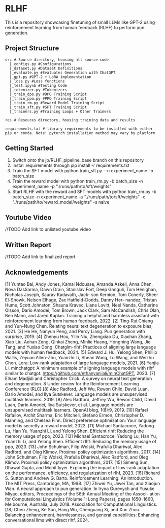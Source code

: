# RLHF
This is a repository showcasing finetuning of small LLMs like GPT-2 using reinforcement learning from human feedback (RLHF) to perform pun generation.


## Project Structure
```
src # Source directory, housing all source code
  |_configs.py #Configurations
  |_dataset.py #Dataset Definitions
  |_evaluate.py #Evaluates Generation with ChatGPT
  |_gpt.py #GPT-2 + LoRA implementation
  |_loss.py #Loss functions
  |_test.ipynb #Testing Code
  |_tokenizer.py #Tokenizers
  |_train_dpo.py #DPO Training Script
  |_train_ppo.py #PPO Training Script
  |_train_rm.py #Reward Model Training Script
  |_train_sft.py #SFT Training Script
  |_trainers.py #Training Loops + Other Trainers

res # Resouces directory, housing training data and results

requirements.txt # library requirements to be installed with either pip or conda. Note: pytorch installation method may vary by platform

```

## Getting Started
1. Switch onto the jp/RLHF_pipeline_base branch on this repository
2. Install requirements through pip install -r requirements.txt
3. Train the SFT model with python train_sft.py --n experiment_name -b batch_size
4. Train the reward model with python train_rm.py -b batch_size -n experiment_name -p "./runs/path/to/sft/weights"
5. Start RLHF with the reward and SFT models with python train_rm.py -b batch_size -n experiment_name -a "./runs/path/to/sft/weights" -c "./runs/path/to/reward_model/weights" -s naive

## Youtube Video
//TODO Add link to unlisted youtube video

## Written Report
//TODO Add link to finalized report

## Acknowledgements 
[1] Yuntao Bai, Andy Jones, Kamal Ndousse, Amanda Askell, Anna Chen, Nova DasSarma, Dawn
Drain, Stanislav Fort, Deep Ganguli, Tom Henighan, Nicholas Joseph, Saurav Kadavath, Jack-
son Kernion, Tom Conerly, Sheer El-Showk, Nelson Elhage, Zac Hatfield-Dodds, Danny Her-
nandez, Tristan Hume, Scott Johnston, Shauna Kravec, Liane Lovitt, Neel Nanda, Catherine
Olsson, Dario Amodei, Tom Brown, Jack Clark, Sam McCandlish, Chris Olah, Ben Mann,
and Jared Kaplan. Training a helpful and harmless assistant with reinforcement learning from
human feedback, 2022.
[2] Ting-Rui Chiang and Yun-Nung Chen. Relating neural text degeneration to exposure bias,
2021.
[3] He He, Nanyun Peng, and Percy Liang. Pun generation with surprise, 2019.
[4] Zhenyu Hou, Yilin Niu, Zhengxiao Du, Xiaohan Zhang, Xiao Liu, Aohan Zeng, Qinkai Zheng,
Minlie Huang, Hongning Wang, Jie Tang, and Yuxiao Dong. Chatglm-rlhf: Practices of aligning
large language models with human feedback, 2024.
[5] Edward J. Hu, Yelong Shen, Phillip Wallis, Zeyuan Allen-Zhu, Yuanzhi Li, Shean Wang,
Lu Wang, and Weizhu Chen. Lora: Low-rank adaptation of large language models, 2021.
[6] Yanjia Li. minchatgpt: A minimum example of aligning language models with rlhf similar to
chatgpt. https://github.com/ethanyanjiali/minChatGPT, 2023.
[7] Elham Madjidi and Christopher Crick. A survey on neural text generation and degeneration.
8
Under review for the Reinforcement Learning Conference (RLC)
[8] Alec Radford, Jeff Wu, Rewon Child, David Luan, Dario Amodei, and Ilya Sutskever. Language
models are unsupervised multitask learners. 2019.
[9] Alec Radford, Jeffrey Wu, Rewon Child, David Luan, Dario Amodei, Ilya Sutskever, et al.
Language models are unsupervised multitask learners. OpenAI blog, 1(8):9, 2019.
[10] Rafael Rafailov, Archit Sharma, Eric Mitchell, Stefano Ermon, Christopher D. Manning, and
Chelsea Finn. Direct preference optimization: Your language model is secretly a reward model,
2023.
[11] Michael Santacroce, Yadong Lu, Han Yu, Yuanzhi Li, and Yelong Shen. Efficient rlhf: Reducing
the memory usage of ppo, 2023.
[12] Michael Santacroce, Yadong Lu, Han Yu, Yuanzhi Li, and Yelong Shen. Efficient rlhf: Reducing
the memory usage of ppo, 2023.
[13] John Schulman, Filip Wolski, Prafulla Dhariwal, Alec Radford, and Oleg Klimov. Proximal
policy optimization algorithms, 2017.
[14] John Schulman, Filip Wolski, Prafulla Dhariwal, Alec Radford, and Oleg Klimov. Proximal
policy optimization algorithms, 2017.
[15] Simeng Sun, Dhawal Gupta, and Mohit Iyyer. Exploring the impact of low-rank adaptation on
the performance, efficiency, and regularization of rlhf, 2023.
[16] Richard S. Sutton and Andrew G. Barto. Reinforcement Learning: An Introduction. The MIT
Press, Cambridge, MA, 1998.
[17] Zhiwei Yu, Jiwei Tan, and Xiaojun Wan. A neural approach to pun generation. In Iryna
Gurevych and Yusuke Miyao, editors, Proceedings of the 56th Annual Meeting of the Associ-
ation for Computational Linguistics (Volume 1: Long Papers), pages 1650–1660, Melbourne,
Australia, July 2018. Association for Computational Linguistics.
[18] Chen Zheng, Ke Sun, Hang Wu, Chenguang Xi, and Xun Zhou. Balancing enhancement,
harmlessness, and general capabilities: Enhancing conversational llms with direct rlhf, 2024.